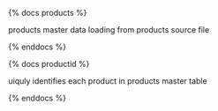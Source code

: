 {% docs products %}

products master data loading from products source file

{% enddocs %}

{% docs productid %}

uiquly identifies each product in products master table

{% enddocs %}